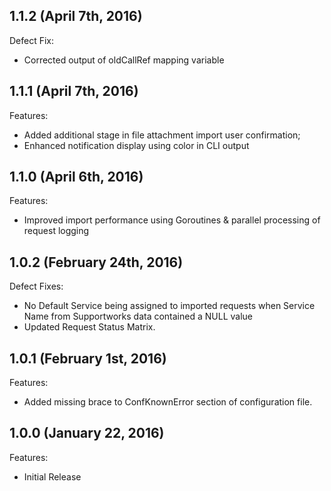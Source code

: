 ## 1.1.2 (April 7th, 2016)

Defect Fix:

  - Corrected output of oldCallRef mapping variable

## 1.1.1 (April 7th, 2016)

Features:

  - Added additional stage in file attachment import user confirmation;
  - Enhanced notification display using color in CLI output

## 1.1.0 (April 6th, 2016)

Features:

  - Improved import performance using Goroutines & parallel processing of request logging

## 1.0.2 (February 24th, 2016)

Defect Fixes:

  - No Default Service being assigned to imported requests when Service Name from Supportworks data contained a NULL value
  - Updated Request Status Matrix.

## 1.0.1 (February 1st, 2016)

Features:

  - Added missing brace to ConfKnownError section of configuration file.

## 1.0.0 (January 22, 2016)

Features:

  - Initial Release
